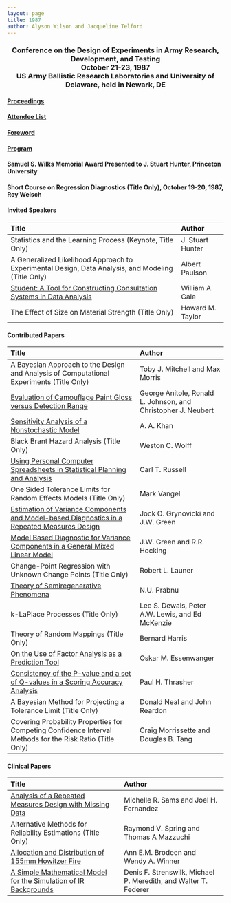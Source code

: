 ```yaml
---
layout: page
title: 1987
author: Alyson Wilson and Jacqueline Telford
---
```

<div align="center"><h3>Conference on the Design of Experiments in Army Research, Development, and Testing<br>
October 21-23, 1987<br>
US Army Ballistic Research Laboratories and University of Delaware, held in Newark, DE</h3></div>


#### [Proceedings](https://alysongwilson.github.io/ACAS/DOE4/DOE33.pdf#page=8)

#### [Attendee List](https://alysongwilson.github.io/ACAS/DOE4/DOE33.pdf#page=304)

#### [Foreword](https://alysongwilson.github.io/ACAS/DOE4/DOE33.pdf#page=12)

#### [Program](https://alysongwilson.github.io/ACAS/DOE4/DOE33.pdf#page=16)

#### Samuel S. Wilks Memorial Award Presented to J. Stuart Hunter, Princeton University

#### Short Course on Regression Diagnostics (Title Only), October 19-20, 1987, Roy Welsch


#### Invited Speakers

| Title | Author |
| :--- | :--- |
| Statistics and the Learning Process (Keynote, Title Only) | J. Stuart Hunter |
| A Generalized Likelihood Approach to Experimental Design, Data Analysis, and Modeling (Title Only) | Albert Paulson |
| [Student: A Tool for Constructing Consultation Systems in Data Analysis](https://alysongwilson.github.io/ACAS/DOE4/DOE33.pdf#page=146) | William A. Gale |
| The Effect of Size on Material Strength (Title Only) | Howard M. Taylor |


#### Contributed Papers

| Title | Author |
| :--- | :--- |
| A Bayesian Approach to the Design and Analysis of Computational Experiments (Title Only) | Toby J. Mitchell and Max Morris |
| [Evaluation of Camouflage Paint Gloss versus Detection Range](https://alysongwilson.github.io/ACAS/DOE4/DOE33.pdf#page=56) | George Anitole, Ronald L. Johnson, and Christopher J. Neubert |
| [Sensitivity Analysis of a Nonstochastic Model](https://alysongwilson.github.io/ACAS/DOE4/DOE33.pdf#page=66) | A. A. Khan |
| Black Brant Hazard Analysis (Title Only) | Weston C. Wolff |
| [Using Personal Computer Spreadsheets in Statistical Planning and Analysis](https://alysongwilson.github.io/ACAS/DOE4/DOE33.pdf#page=296) | Carl T. Russell |
| One Sided Tolerance Limits for Random Effects Models (Title Only) | Mark Vangel |
| [Estimation of Variance Components and Model-based Diagnostics in a Repeated Measures Design](https://alysongwilson.github.io/ACAS/DOE4/DOE33.pdf#page=84) | Jock O. Grynovicki and J.W. Green |
| [Model Based Diagnostic for Variance Components in a General Mixed Linear Model](https://alysongwilson.github.io/ACAS/DOE4/DOE33.pdf#page=110) | J.W. Green and R.R. Hocking |
| Change-Point Regression with Unknown Change Points (Title Only) | Robert L. Launer |
| [Theory of Semiregenerative Phenomena](https://alysongwilson.github.io/ACAS/DOE4/DOE33.pdf#page=142) | N.U. Prabnu |
| k-LaPlace Processes (Title Only) | Lee S. Dewals, Peter A.W. Lewis, and Ed McKenzie |
| Theory of Random Mappings (Title Only) | Bernard Harris |
| [On the Use of Factor Analysis as a Prediction Tool](https://alysongwilson.github.io/ACAS/DOE4/DOE33.pdf#page=164) | Oskar M. Essenwanger |
| [Consistency of the P-value and a set of Q-values in a Scoring Accuracy Analysis](https://alysongwilson.github.io/ACAS/DOE4/DOE33.pdf#page=176) | Paul H. Thrasher |
| A Bayesian Method for Projecting a Tolerance Limit (Title Only) | Donald Neal and John Reardon |
| Covering Probability Properties for Competing Confidence Interval Methods for the Risk Ratio (Title Only) | Craig Morrissette and Douglas B. Tang |


#### Clinical Papers

| Title | Author |
| :--- | :--- |
| [Analysis of a Repeated Measures Design with Missing Data](https://alysongwilson.github.io/ACAS/DOE4/DOE33.pdf#page=20) | Michelle R. Sams and Joel H. Fernandez |
| Alternative Methods for Reliability Estimations (Title Only) | Raymond V. Spring and Thomas A Mazzuchi |
| [Allocation and Distribution of 155mm Howitzer Fire](https://alysongwilson.github.io/ACAS/DOE4/DOE33.pdf#page=32) | Ann E.M. Brodeen and Wendy A. Winner |
| [A Simple Mathematical Model for the Simulation of IR Backgrounds](https://alysongwilson.github.io/ACAS/DOE4/DOE33.pdf#page=46) | Denis F. Strenswilk, Michael P. Meredith, and Walter T. Federer |
